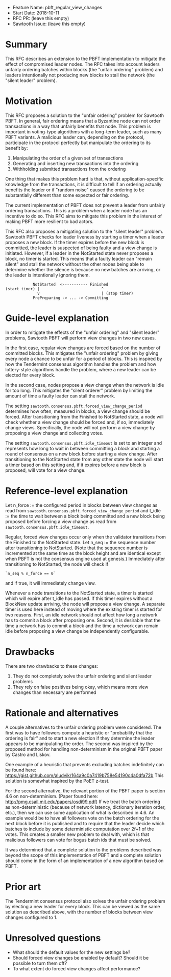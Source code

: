 - Feature Name: pbft_regular_view_changes
- Start Date: 2018-10-11
- RFC PR: (leave this empty)
- Sawtooth Issue: (leave this empty)

# Summary
[summary]: #summary

This RFC describes an extension to the PBFT implementation to mitigate the
effect of compromised leader nodes. The RFC takes into account leaders unfairly
ordering batches within blocks (the "unfair ordering" problem) and leaders
intentionally not producing new blocks to stall the network (the "silent
leader" problem).

# Motivation
[motivation]: #motivation

This RFC proposes a solution to the "unfair ordering" problem for Sawtooth
PBFT. In general, fair ordering means that a Byzantine node can not order
transactions in a way that unfairly benefits that node. This problem is
important in voting-type algorithms with a long-term leader, such as many PBFT
variants. A malicious leader can, depending on the protocol, participate in the
protocol perfectly but manipulate the ordering to its benefit by:

1. Manipulating the order of a given set of transactions
2. Generating and inserting new transactions into the ordering
3. Withholding submitted transactions from the ordering

One thing that makes this problem hard is that, without application-specific
knowledge from the transactions, it is difficult to tell if an ordering
actually benefits the leader or if "random noise" caused the ordering to be
substantially different than some expected or fair ordering.

The current implementation of PBFT does not prevent a leader from unfairly
ordering transactions. This is a problem when a leader node has an incentive to
do so. This RFC aims to mitigate this problem in the interest of making PBFT
more resilient to bad actors.

This RFC also proposes a mitigating solution to the "silent leader" problem.
Sawtooth PBFT checks for leader liveness by starting a timer when a leader
proposes a new block. If the timer expires before the new block is committed,
the leader is suspected of being faulty and a view change is initiated.
However, if a leader in the NotStarted state never proposes a block, no timer
is started. This means that a faulty leader can "remain silent" and stall the
network without the other nodes being able to determine whether the silence is
because no new batches are arriving, or the leader is intentionally ignoring
them.

                NotStarted  <----------- Finished
    (start timer) |                           ^
                  v                           | (stop timer)
                PrePreparing -> ... -> Committing

# Guide-level explanation
[guide-level-explanation]: #guide-level-explanation

In order to mitigate the effects of the "unfair ordering" and "silent leader"
problems, Sawtooth PBFT will perform view changes in two new cases.

In the first case, regular view changes are forced based on the number of
committed blocks. This mitigates the "unfair ordering" problem by giving every
node a chance to be unfair for a period of blocks. This is inspired by how the
Tendermint consensus algorithm handles the problem and how lottery-style
algorithms handle the problem, where a new leader can be elected for every
block.

In the second case, nodes propose a view change when the network is idle for
too long. This mitigates the "silent orderer" problem by limiting the amount of
time a faulty leader can stall the network.

The setting `sawtooth.consensus.pbft.forced_view_change_period` determines how
often, measured in blocks, a view change should be forced. After transitioning
from the Finished to NotStarted state, a node will check whether a view change
should be forced and, if so, immediately change views. Specifically, the node
will not perform a view change by proposing a view change and collecting votes.

The setting `sawtooth.consensus.pbft.idle_timeout` is set to an integer and
represents how long to wait in between committing a block and starting a round
of consensus on a new block before starting a view change. After transitioning
to the NotStarted state from any other state the node will start a timer based
on this setting and, if it expires before a new block is proposed, will vote
for a view change.

# Reference-level explanation
[reference-level-explanation]: #reference-level-explanation

Let n_force := the configured period in blocks between view changes as read
from `sawtooth.consensus.pbft.forced_view_change_period` and t_idle := the time
to wait between a block being committed and a new block being proposed before
forcing a view change as read from `sawtooth.consensus.pbft.idle_timeout`.

Regular, forced view changes occur only when the validator transitions from the
Finished to the NotStarted state. Let n_seq := the sequence number after
transitioning to NotStarted. (Note that the sequence number is incremented at
the same time as the block height and are identical except when PBFT is not the
consensus engine used at genesis.) Immediately after transitioning to
NotStarted, the node will check if

    `n_seq % n_force == 0`

and if true, it will immediately change view.

Whenever a node transitions to the NotStarted state, a timer is started which
will expire after t_idle has passed. If this timer expires without a BlockNew
update arriving, the node will propose a view change. A separate timer is used
here instead of moving where the existing timer is started for two reasons.
First, an idle network should not affect how long a network has to commit a
block after proposing one. Second, it is desirable that the time a network has
to commit a block and the time a network can remain idle before proposing a
view change be independently configurable.

# Drawbacks
[drawbacks]: #drawbacks

There are two drawbacks to these changes:

1. They do not completely solve the unfair ordering and silent leader problems
2. They rely on false positives being okay, which means more view changes than
   necessary are performed

# Rationale and alternatives
[alternatives]: #alternatives

A couple alternatives to the unfair ordering problem were considered. The first
was to have followers compute a heuristic or "probability that the ordering is
fair" and to start a new election if they determine the leader appears to be
manipulating the order. The second was inspired by the proposed method for
handling non-determinism in the original PBFT paper by Castro and Liskov.

One example of a heuristic that prevents excluding batches indefinitely can be
found here: https://gist.github.com/aludvik/164a9c0a7419b758e54190c4a0dfa72b
This solution is somewhat inspired by the PoET z-test.

For the second alternative, the relevant portion of the PBFT paper is section
4.6 on non-determinism. (Paper found here:
http://pmg.csail.mit.edu/papers/osdi99.pdf) If we treat the batch ordering as
non-deterministic (because of network latency, dictionary iteration order,
etc.), then we can use some application of what is described in 4.6. An example
would be to have all followers vote on the batch ordering for the next block
before it is published and to require that the leader decide which batches to
include by some deterministic computation over 2f+1 of the votes. This creates
a smaller new problem to deal with, which is that malicious followers can vote
for bogus batch ids that must be solved.

It was determined that a complete solution to the problems described was beyond
the scope of this implementation of PBFT and a complete solution should come in
the form of an implementation of a new algorithm based on PBFT.

# Prior art
[prior-art]: #prior-art

The Tendermint consensus protocol also solves the unfair ordering problem by
electing a new leader for every block. This can be viewed as the same solution
as described above, with the number of blocks between view changes configured
to 1.

# Unresolved questions
[unresolved]: #unresolved-questions

- What should the default values for the new settings be?
- Should forced view changes be enabled by default? Should it be possible to
  turn them off?
- To what extent do forced view changes affect performance?
